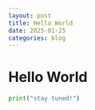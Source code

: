 ```yaml
---
layout: post
title: Hello World
date: 2025-01-25
categories: blog
---
```


# Hello World

```python
print("stay tuned!")
```